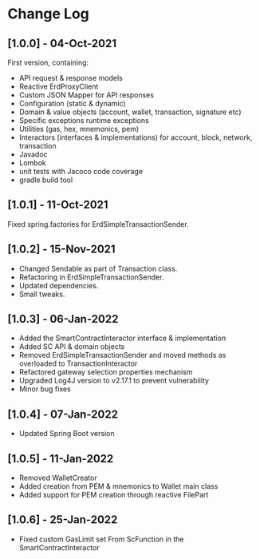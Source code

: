 # Change Log

## [1.0.0] - 04-Oct-2021

First version, containing:
- API request & response models
- Reactive ErdProxyClient
- Custom JSON Mapper for API responses
- Configuration (static & dynamic)
- Domain & value objects (account, wallet, transaction, signature etc)
- Specific exceptions runtime exceptions
- Utilities (gas, hex, mnemonics, pem)
- Interactors (interfaces & implementations) for account, block, network, transaction
- Javadoc
- Lombok
- unit tests with Jacoco code coverage
- gradle build tool

## [1.0.1] - 11-Oct-2021

Fixed spring.factories for ErdSimpleTransactionSender.

## [1.0.2] - 15-Nov-2021

- Changed Sendable as part of Transaction class.
- Refactoring in ErdSimpleTransactionSender.
- Updated dependencies.
- Small tweaks.

## [1.0.3] - 06-Jan-2022

- Added the SmartContractInteractor interface & implementation
- Added SC API & domain objects
- Removed ErdSimpleTransactionSender and moved methods as overloaded to TransactionInteractor
- Refactored gateway selection properties mechanism
- Upgraded Log4J version to v2.17.1 to prevent vulnerability
- Minor bug fixes

## [1.0.4] - 07-Jan-2022

- Updated Spring Boot version

## [1.0.5] - 11-Jan-2022

- Removed WalletCreator
- Added creation from PEM & mnemonics to Wallet main class
- Added support for PEM creation through reactive FilePart

## [1.0.6] - 25-Jan-2022

- Fixed custom GasLimit set From ScFunction in the SmartContractInteractor
